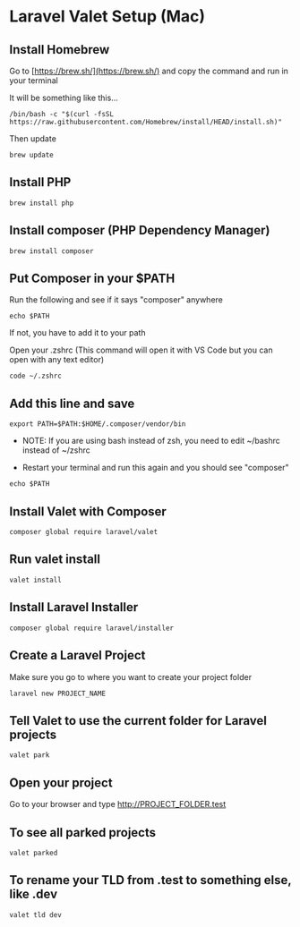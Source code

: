 # Laravel Valet Setup (Mac)

## Install Homebrew
Go to [https://brew.sh/](https://brew.sh/) and copy the command and run in your terminal

It will be something like this...
```
/bin/bash -c "$(curl -fsSL https://raw.githubusercontent.com/Homebrew/install/HEAD/install.sh)"
```
Then update
```
brew update
```

## Install PHP
```
brew install php
```

## Install composer (PHP Dependency Manager)
```
brew install composer
```

## Put Composer in your $PATH
Run the following and see if it says "composer" anywhere
```
echo $PATH
```
If not, you have to add it to your path

Open your .zshrc (This command will open it with VS Code but you can open with any text editor)
```
code ~/.zshrc
```

## Add this line and save
```
export PATH=$PATH:$HOME/.composer/vendor/bin
```

- NOTE: If you are using bash instead of zsh, you need to edit ~/bashrc instead of ~/zshrc

- Restart your terminal and run this again and you should see "composer"
```
echo $PATH
```

## Install Valet with Composer
```
composer global require laravel/valet
```

## Run valet install
```
valet install
```

## Install Laravel Installer
```
composer global require laravel/installer
```

## Create a Laravel Project
Make sure you go to where you want to create your project folder
```
laravel new PROJECT_NAME
```

## Tell Valet to use the current folder for Laravel projects
```
valet park
```

## Open your project
Go to your browser and type http://PROJECT_FOLDER.test

## To see all parked projects
```
valet parked
```

## To rename your TLD from .test to something else, like .dev
```
valet tld dev
```
